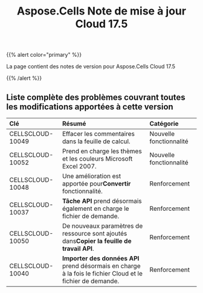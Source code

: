 ﻿---
title: Aspose.Cells Note de mise à jour Cloud 17.5
second_title: Aspose.Cells Cloud Documen
type: docs
url: /fr/aspose-cells-cloud-17-5-release-notes/
aliases: [/aspose-cells-for-cloud-17-5-release-notes/]
description: Aspose.Cells Cloud prend en charge Excel pour créer, convertir, fusionner, diviser, protéger, opération d'objet interne, etc.
weight: 70
---
{{% alert color="primary" %}} 

La page contient des notes de version pour Aspose.Cells Cloud 17.5

{{% /alert %}} 


## **Liste complète des problèmes couvrant toutes les modifications apportées à cette version**

|**Clé**|**Résumé**|**Catégorie**|
|:- |:- |:- |
|CELLSCLOUD-10049|Effacer les commentaires dans la feuille de calcul.|Nouvelle fonctionnalité|
|CELLSCLOUD-10052|Prend en charge les thèmes et les couleurs Microsoft Excel 2007.|Nouvelle fonctionnalité|
|CELLSCLOUD-10048| Une amélioration est apportée pour**Convertir** fonctionnalité.|Renforcement|
|CELLSCLOUD-10037|**Tâche API** prend désormais également en charge le fichier de demande.|Renforcement|
|CELLSCLOUD-10050| De nouveaux paramètres de ressource sont ajoutés dans**Copier la feuille de travail API**.|Renforcement|
|CELLSCLOUD-10040|**Importer des données API** prend désormais en charge à la fois le fichier Cloud et le fichier de demande.|Renforcement|

